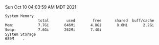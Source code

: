 Sun Oct 10 04:03:59 AM MDT 2021
```bash
System Memory
               total        used        free      shared  buff/cache   available
Mem:           7.7Gi       646Mi       4.8Gi       8.0Mi       2.2Gi       6.7Gi
Swap:          7.6Gi       262Mi       7.4Gi
System Storage
680M	.
```
